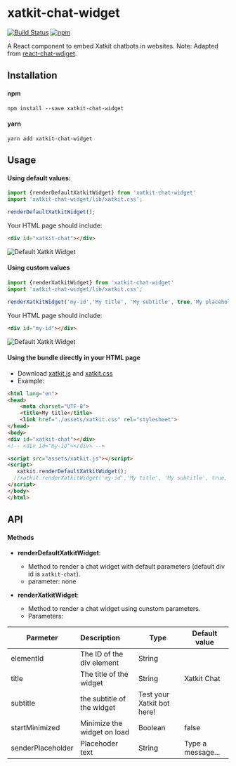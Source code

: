 # xatkit-chat-widget

[![Build Status](https://travis-ci.org/xatkit-bot-platform/xatkit-chat-widget.svg?branch=master)](https://travis-ci.org/xatkit-bot-platform/xatkit-chat-widget)
[![npm](https://img.shields.io/npm/v/xatkit-chat-widget.svg)](https://www.npmjs.com/package/xatkit-chat-widget)

A React component to embed Xatkit chatbots in websites.
Note: Adapted from [react-chat-wdiget](https://github.com/Wolox/react-chat-widget).


## Installation

#### npm

```
npm install --save xatkit-chat-widget
```

#### yarn

```
yarn add xatkit-chat-widget
```

## Usage
#### Using default values:

```javascript
import {renderDefaultXatkitWidget} from 'xatkit-chat-widget'
import 'xatkit-chat-widget/lib/xatkit.css';

renderDefaultXatkitWidget();
```
Your HTML page should include:
```html
<div id="xatkit-chat"></div>
```

![Default Xatkit Widget](https://raw.githubusercontent.com/xatkit-bot-platform/xatkit-chat-widget/gh-pages/img/default-widget.png)
#### Using custom values

```javascript
import {renderXatkitWidget} from 'xatkit-chat-widget'
import 'xatkit-chat-widget/lib/xatkit.css';

renderXatkitWidget('my-id','My title', 'My subtitle', true,'My placeholder');
```
Your HTML page should include:
```html
<div id="my-id"></div>
```
![Default Xatkit Widget](https://raw.githubusercontent.com/xatkit-bot-platform/xatkit-chat-widget/gh-pages/img/custom-widget.png)

#### Using the bundle directly in your HTML page
- Download [xatkit.js](https://raw.githubusercontent.com/xatkit-bot-platform/xatkit-chat-widget/gh-pages/bundles/xatkit.js) and [xatkit.css](https://raw.githubusercontent.com/xatkit-bot-platform/xatkit-chat-widget/gh-pages/bundles/xatkit.css)
- Example:
```html
<html lang="en">
<head>
    <meta charset="UTF-8">
    <title>My title</title>
    <link href="./assets/xatkit.css" rel="stylesheet">
</head>
<body>
<div id="xatkit-chat"></div>
<!-- <div id="my-id"></div> -->

<script src="assets/xatkit.js"></script>
<script>
   xatkit.renderDefaultXatkitWidget();
  //xatkit.renderXatkitWidget('my-id','My title', 'My subtitle', true,'My placeholder');
</script>
</body>
</html>
```

## API
#### Methods 
* **renderDefaultXatkitWidget**:
    
    - Method to render a chat widget with default parameters (default div id is `xatkit-chat`).
    - parameter: none

* **renderXatkitWidget**:
    
    - Method to render a chat widget using cunstom parameters.
    - Parameters:

| Parmeter            | Description           | Type  | Default value |
| --------------------|:---------------------| -----|---------------|
| elementId           | The ID of the div element | String |         |
| title               | The title of the widget      |   String | Xatkit Chat |
| subtitle            | the subtitle of the widget      |   Test your Xatkit bot here! | 
| startMinimized      | Minimize the widget on load  |   Boolean | false | 
| senderPlaceholder   | Placehoder text              |   String | Type a message... | 


